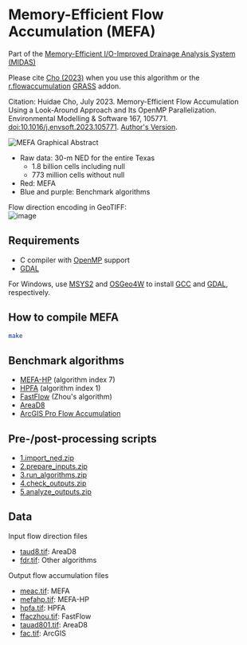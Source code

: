 # Memory-Efficient Flow Accumulation (MEFA)

Part of the [Memory-Efficient I/O-Improved Drainage Analysis System (MIDAS)](https://github.com/HuidaeCho/midas)

Please cite [Cho (2023)](https://doi.org/10.1016/j.envsoft.2023.105771) when you use this algorithm or the [r.flowaccumulation](https://grass.osgeo.org/grass-stable/manuals/addons/r.flowaccumulation.html) [GRASS](https://grass.osgeo.org/) addon.

Citation: Huidae Cho, July 2023. Memory-Efficient Flow Accumulation Using a Look-Around Approach and Its OpenMP Parallelization. Environmental Modelling & Software 167, 105771. [doi:10.1016/j.envsoft.2023.105771](https://doi.org/10.1016/j.envsoft.2023.105771). [Author's Version](https://idea.isnew.info/publications/Memory-efficient%20flow%20accumulation%20using%20a%20look-around%20approach%20and%20its%20OpenMP%20parallelization.pdf).

![MEFA Graphical Abstract](https://idea.isnew.info/publications/Memory-efficient%20flow%20accumulation%20using%20a%20look-around%20approach%20and%20its%20OpenMP%20parallelization%20-%20Graphical%20abstract.png)

* Raw data: 30-m NED for the entire Texas
  * 1.8 billion cells including null
  * 773 million cells without null
* Red: MEFA
* Blue and purple: Benchmark algorithms

Flow direction encoding in GeoTIFF:<br>
![image](https://github.com/HuidaeCho/mefa/assets/7456117/6268b904-24a4-482e-8f6d-9ec9c4edf143)

## Requirements

* C compiler with [OpenMP](https://www.openmp.org/) support
* [GDAL](https://gdal.org/)

For Windows, use [MSYS2](https://www.msys2.org/) and [OSGeo4W](https://trac.osgeo.org/osgeo4w/) to install [GCC](https://gcc.gnu.org/) and [GDAL](https://gdal.org/), respectively.

## How to compile MEFA

```bash
make
```

## Benchmark algorithms

* [MEFA-HP](https://github.com/HuidaeCho/high_performance_flow_accumulation) (algorithm index 7)
* [HPFA](https://github.com/HuidaeCho/high_performance_flow_accumulation) (algorithm index 1)
* [FastFlow](https://github.com/HuidaeCho/FastFlow) (Zhou's algorithm)
* [AreaD8](https://github.com/dtarb/TauDEM)
* [ArcGIS Pro Flow Accumulation](https://pro.arcgis.com/en/pro-app/latest/tool-reference/spatial-analyst/flow-accumulation.htm)

## Pre-/post-processing scripts

* [1.import_ned.zip](https://data.isnew.info/mefa/1.import_ned.zip)
* [2.prepare_inputs.zip](https://data.isnew.info/mefa/2.prepare_inputs.zip)
* [3.run_algorithms.zip](https://data.isnew.info/mefa/3.run_algorithms.zip)
* [4.check_outputs.zip](https://data.isnew.info/mefa/4.check_outputs.zip)
* [5.analyze_outputs.zip](https://data.isnew.info/mefa/5.analyze_outputs.zip)

## Data

Input flow direction files

* [taud8.tif](https://data.isnew.info/mefa/taud8.zip): AreaD8
* [fdr.tif](https://data.isnew.info/mefa/fdr.zip): Other algorithms

Output flow accumulation files

* [meac.tif](https://data.isnew.info/mefa/meac.zip): MEFA
* [mefahp.tif](https://data.isnew.info/mefa/mefahp.zip): MEFA-HP
* [hpfa.tif](https://data.isnew.info/mefa/hpfa.zip): HPFA
* [ffaczhou.tif](https://data.isnew.info/mefa/ffaczhou.zip): FastFlow
* [tauad801.tif](https://data.isnew.info/mefa/tauad801.zip): AreaD8
* [fac.tif](https://data.isnew.info/mefa/fac.zip): ArcGIS
